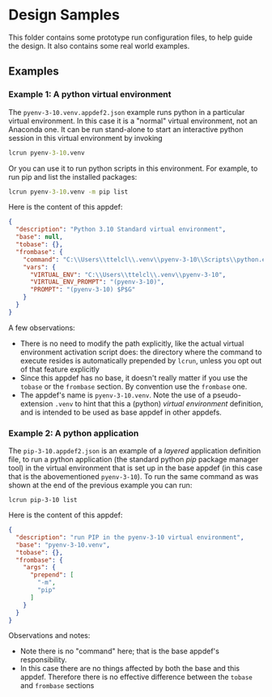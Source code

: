 # Design Samples
This folder contains some prototype run configuration files,
to help guide the design. It also contains some real world examples.

## Examples

### Example 1: A python virtual environment

The `pyenv-3-10.venv.appdef2.json` example runs python in a 
particular virtual environment. In this case it is a "normal" 
virtual environment, not an Anaconda one.
It can be run stand-alone to start an interactive python 
session in this virtual environment by invoking

```bat
lcrun pyenv-3-10.venv
```

Or you can use it to run python scripts in this environment. 
For example, to run pip and list the installed packages:

```bat
lcrun pyenv-3-10.venv -m pip list
```

Here is the content of this appdef:

```json
{
  "description": "Python 3.10 Standard virtual environment",
  "base": null,
  "tobase": {},
  "frombase": {
    "command": "C:\\Users\\ttelcl\\.venv\\pyenv-3-10\\Scripts\\python.exe",
    "vars": {
      "VIRTUAL_ENV": "C:\\Users\\ttelcl\\.venv\\pyenv-3-10",
      "VIRTUAL_ENV_PROMPT": "(pyenv-3-10)",
      "PROMPT": "(pyenv-3-10) $P$G"
    }
  }
}
```

A few observations:

* There is no need to modify the path explicitly, like the actual
  virtual environment activation script does: the directory where
  the command to execute resides is automatically prepended by
  `lcrun`, unless you opt out of that feature explicitly
* Since this appdef has no base, it doesn't really matter if you
  use the `tobase` or the `frombase` section. By convention 
  use the `frombase` one.
* The appdef's name is `pyenv-3-10.venv`. Note the use of a
  pseudo-extension `.venv` to hint that this a (python) _virtual 
  environment_ definition, and is intended to be used as base
  appdef in other appdefs.

### Example 2: A python application

The `pip-3-10.appdef2.json` is an example of a _layered_ 
application definition file, to run a python application (the
standard python _pip_ package manager tool) in the
virtual environment that is set up in the base appdef (in this
case that is the abovementioned `pyenv-3-10`). To run the
same command as was shown at the end of the previous example
you can run:

```batch
lcrun pip-3-10 list
```

Here is the content of this appdef:

```json
{
  "description": "run PIP in the pyenv-3-10 virtual environment",
  "base": "pyenv-3-10.venv",
  "tobase": {},
  "frombase": {
    "args": {
      "prepend": [
        "-m",
        "pip"
      ]
    }
  }
}
```

Observations and notes:
* Note there is no "command" here; that is the base appdef's
  responsibility.
* In this case there are no things affected by both the base
  and this appdef. Therefore there is no effective difference
  between the `tobase` and `frombase` sections


